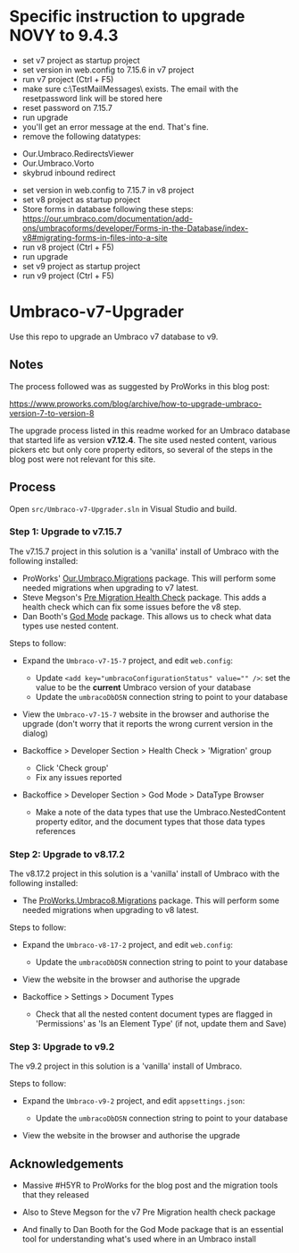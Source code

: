 # Specific instruction to upgrade NOVY to 9.4.3
* set v7 project as startup project
* set version in web.config to 7.15.6 in v7 project
* run v7 project (Ctrl + F5)
* make sure c:\TestMailMessages\ exists. The email with the resetpassword link will be stored here
* reset password on 7.15.7
* run upgrade
* you'll get an error message at the end. That's fine.
* remove the following datatypes:
 - Our.Umbraco.RedirectsViewer
 - Our.Umbraco.Vorto
 - skybrud inbound redirect
* set version in web.config to 7.15.7 in v8 project
* set v8 project as startup project
* Store forms in database following these steps: https://our.umbraco.com/documentation/add-ons/umbracoforms/developer/Forms-in-the-Database/index-v8#migrating-forms-in-files-into-a-site
* run v8 project (Ctrl + F5)
* run upgrade
* set v9 project as startup project
* run v9 project (Ctrl + F5)


# Umbraco-v7-Upgrader

Use this repo to upgrade an Umbraco v7 database to v9.

## Notes

The process followed was as suggested by ProWorks in this blog post:

https://www.proworks.com/blog/archive/how-to-upgrade-umbraco-version-7-to-version-8

The upgrade process listed in this readme worked for an Umbraco database that started life as version **v7.12.4**. The site used nested content, various pickers etc but only core property editors, so several of the steps in the blog post were not relevant for this site.

## Process

Open `src/Umbraco-v7-Upgrader.sln` in Visual Studio and build.

### Step 1: Upgrade to v7.15.7

The v7.15.7 project in this solution is a 'vanilla' install of Umbraco with the following installed:

- ProWorks' [Our.Umbraco.Migrations](https://www.nuget.org/packages/Our.Umbraco.Migration/) package. This will perform some needed migrations when upgrading to v7 latest.
- Steve Megson's [Pre Migration Health Check](https://our.umbraco.com/packages/developer-tools/pre-migration-health-checks/) package. This adds a health check which can fix some issues before the v8 step.
- Dan Booth's [God Mode](https://our.umbraco.com/packages/developer-tools/diplo-god-mode/) package. This allows us to check what data types use nested content.

Steps to follow:

- Expand the `Umbraco-v7-15-7` project, and edit `web.config`:

   - Update `<add key="umbracoConfigurationStatus" value="" />`: set the value to be the **current** Umbraco version of your database
   - Update the `umbracoDbDSN` connection string to point to your database

- View the `Umbraco-v7-15-7` website in the browser and authorise the upgrade (don't worry that it reports the wrong current version in the dialog)

- Backoffice > Developer Section > Health Check > 'Migration' group

   - Click 'Check group'
   - Fix any issues reported

- Backoffice > Developer Section > God Mode > DataType Browser

   - Make a note of the data types that use the Umbraco.NestedContent property editor, and the document types that those data types references

### Step 2: Upgrade to v8.17.2

The v8.17.2 project in this solution is a 'vanilla' install of Umbraco with the following installed:

- The [ProWorks.Umbraco8.Migrations](https://www.nuget.org/packages/ProWorks.Umbraco8.Migrations/) package. This will perform some needed migrations when upgrading to v8 latest.

Steps to follow:

- Expand the `Umbraco-v8-17-2` project, and edit `web.config`:

   - Update the `umbracoDbDSN` connection string to point to your database

- View the website in the browser and authorise the upgrade

- Backoffice > Settings > Document Types

   - Check that all the nested content document types are flagged in 'Permissions' as 'Is an Element Type' (if not, update them and Save)

### Step 3: Upgrade to v9.2

The v9.2 project in this solution is a 'vanilla' install of Umbraco.

Steps to follow:

- Expand the `Umbraco-v9-2` project, and edit `appsettings.json`:

   - Update the `umbracoDbDSN` connection string to point to your database

- View the website in the browser and authorise the upgrade

## Acknowledgements

- Massive #H5YR to ProWorks for the blog post and the migration tools that they released

- Also to Steve Megson for the v7 Pre Migration health check package

- And finally to Dan Booth for the God Mode package that is an essential tool for understanding what's used where in an Umbraco install

